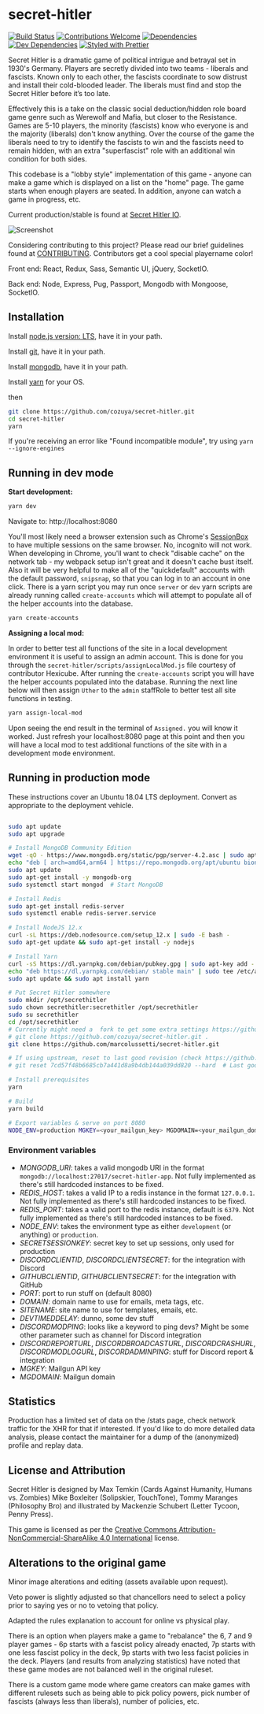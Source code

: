 # secret-hitler

[![Build Status](https://api.travis-ci.com/cozuya/secret-hitler.svg?branch=master)](https://travis-ci.com/cozuya/secret-hitler/)
[![Contributions Welcome](https://img.shields.io/badge/contributions-welcome-orange.svg?style=flat)](https://github.com/cozuya/secret-hitler/issues)
[![Dependencies](https://david-dm.org/cozuya/secret-hitler.svg)](https://david-dm.org/cozuya/secret-hitler)
[![Dev Dependencies](https://david-dm.org/cozuya/secret-hitler/dev-status.svg)](https://david-dm.org/cozuya/secret-hitler?type=dev)
[![Styled with Prettier](https://img.shields.io/badge/styled_with-prettier-ff69b4.svg)](https://github.com/prettier/prettier)

Secret Hitler is a dramatic game of political intrigue and betrayal set in 1930's Germany. Players are secretly divided into two teams - liberals and fascists.
Known only to each other, the fascists coordinate to sow distrust and install their cold-blooded leader. The liberals must find and stop the Secret Hitler before it’s too late.

Effectively this is a take on the classic social deduction/hidden role board game genre such as Werewolf and Mafia, but closer to the Resistance. Games are 5-10 players, the minority (fascists) know who everyone is and the majority (liberals) don't know anything. Over the course of the game the liberals need to try to identify the fascists to win and the fascists need to remain hidden, with an extra "superfascist" role with an additional win condition for both sides.

This codebase is a "lobby style" implementation of this game - anyone can make a game which is displayed on a list on the "home" page. The game starts when enough players are seated. In addition, anyone can watch a game in progress, etc.

Current production/stable is found at [Secret Hitler IO](https://secrethitler.io).

![Screenshot](https://cdn.discordapp.com/attachments/532418308977328139/538550232015962112/unknown.png)

Considering contributing to this project? Please read our brief guidelines found at
[CONTRIBUTING](https://github.com/cozuya/secret-hitler/blob/master/.github/CONTRIBUTING.md). Contributors get a cool special playername color!

Front end: React, Redux, Sass, Semantic UI, jQuery, SocketIO.

Back end: Node, Express, Pug, Passport, Mongodb with Mongoose, SocketIO.

## Installation

Install [node.js version: LTS](https://nodejs.org/en/), have it in your path.

Install [git](https://git-scm.com/downloads), have it in your path.

Install [mongodb](https://www.mongodb.com/download-center?ct=atlasheader#community), have it in your path.

Install [yarn](https://yarnpkg.com/en/docs/install) for your OS.

then

```bash
git clone https://github.com/cozuya/secret-hitler.git
cd secret-hitler
yarn
```

If you're receiving an error like "Found incompatible module", try using `yarn --ignore-engines`

## Running in dev mode

**Start development:**

```bash
yarn dev
```

Navigate to: http://localhost:8080

You'll most likely need a browser extension such as Chrome's [SessionBox](https://chrome.google.com/webstore/detail/sessionbox-free-multi-log/megbklhjamjbcafknkgmokldgolkdfig?hl=en) to have multiple sessions on the same browser. No, incognito will not work. When developing in Chrome, you'll want to check "disable cache" on the network tab - my webpack setup isn't great and it doesn't cache bust itself. Also it will be very helpful to make all of the "quickdefault" accounts with the default password, `snipsnap`, so that you can log in to an account in one click. There is a yarn script you may run once `server` or `dev` yarn scripts are already running called `create-accounts` which will attempt to populate all of the helper accounts into the database.

```bash
yarn create-accounts
```

**Assigning a local mod:**

In order to better test all functions of the site in a local development environment it is useful to assign an admin account.
This is done for you through the `secret-hitler/scripts/assignLocalMod.js` file courtesy of contributor Hexicube.
After running the `create-accounts` script you will have the helper accounts populated into the database.
Running the next line below will then assign `Uther` to the `admin` staffRole to better test all site functions in testing.

```bash
yarn assign-local-mod
```

Upon seeing the end result in the terminal of `Assigned.` you will know it worked. Just refresh your localhost:8080 page at this point and then you will have a local mod to test additional functions of the site with in a development mode environment.

## Running in production mode

These instructions cover an Ubuntu 18.04 LTS deployment. Convert as appropriate to the deployment vehicle.

```bash

sudo apt update
sudo apt upgrade

# Install MongoDB Community Edition
wget -qO - https://www.mongodb.org/static/pgp/server-4.2.asc | sudo apt-key add -
echo "deb [ arch=amd64,arm64 ] https://repo.mongodb.org/apt/ubuntu bionic/mongodb-org/4.2 multiverse" | sudo tee /etc/apt/sources.list.d/mongodb-org-4.2.list
sudo apt update
sudo apt-get install -y mongodb-org
sudo systemctl start mongod  # Start MongoDB

# Install Redis
sudo apt-get install redis-server
sudo systemctl enable redis-server.service

# Install NodeJS 12.x
curl -sL https://deb.nodesource.com/setup_12.x | sudo -E bash -
sudo apt-get update && sudo apt-get install -y nodejs

# Install Yarn
curl -sS https://dl.yarnpkg.com/debian/pubkey.gpg | sudo apt-key add -
echo "deb https://dl.yarnpkg.com/debian/ stable main" | sudo tee /etc/apt/sources.list.d/yarn.list
sudo apt update && sudo apt install yarn

# Put Secret Hitler somewhere
sudo mkdir /opt/secrethitler
sudo chown secrethitler:secrethitler /opt/secrethitler
sudo su secrethitler
cd /opt/secrethitler
# Currently might need a  fork to get some extra settings https://github.com/marcolussetti/secret-hitler.git
# git clone https://github.com/cozuya/secret-hitler.git .
git clone https://github.com/marcolussetti/secret-hitler.git

# If using upstream, reset to last good revision (check https://github.com/cozuya/secret-hitler/commits/master)
# git reset 7cd57f48b6685cb7a441d8a9b4db144a039dd820 --hard  # Last good revision as of 2020-03-21

# Install prerequisites
yarn

# Build
yarn build

# Export variables & serve on port 8080
NODE_ENV=production MGKEY=<your_mailgun_key> MGDOMAIN=<your_mailgun_domain> DOMAIN=<your_domain> SITENAME=<your_site_name> node bin/dev.js
```

### Environment variables

- *MONGODB_URI*: takes a valid mongodb URI in the format `mongodb://localhost:27017/secret-hitler-app`. Not fully implemented as there's still hardcoded instances to be fixed.
- *REDIS_HOST*: takes a valid IP to a redis instance in the format `127.0.0.1`. Not fully implemented as there's still hardcoded instances to be fixed.
- *REDIS_PORT*: takes a valid port to the redis instance, default is `6379`. Not fully implemented as there's still hardcoded instances to be fixed.
- *NODE_ENV*: takes the environment type as either `development`  (or anything) or `production`.
- *SECRETSESSIONKEY*: secret key to set up sessions, only used for production
- *DISCORDCLIENTID*, *DISCORDCLIENTSECRET*: for the integration with Discord
- *GITHUBCLIENTID*, *GITHUBCLIENTSECRET*: for the integration with GitHub
- *PORT*: port to run stuff on (default 8080)
- *DOMAIN*: domain name to use for emails, meta tags, etc.
- *SITENAME*: site name to use for templates, emails, etc.
- *DEVTIMEDDELAY*: dunno, some dev stuff
- *DISCORDMODPING*: looks like a keyword to ping devs? Might be some other parameter such as channel for Discord integration
- *DISCORDREPORTURL*, *DISCORDBROADCASTURL*, *DISCORDCRASHURL*, *DISCORDMODLOGURL*, *DISCORDADMINPING*: stuff for Discord report & integration
- *MGKEY*: Mailgun API key
- *MGDOMAIN*: Mailgun domain

## Statistics

Production has a limited set of data on the /stats page, check network traffic for the XHR for that if interested. If you'd like to do more detailed data analysis, please contact the maintainer for a dump of the (anonymized) profile and replay data.

## License and Attribution

Secret Hitler is designed by Max Temkin (Cards Against Humanity, Humans vs. Zombies) Mike Boxleiter (Solipskier, TouchTone), Tommy Maranges (Philosophy Bro) and illustrated by Mackenzie Schubert (Letter Tycoon, Penny Press).

This game is licensed as per the [Creative Commons Attribution-NonCommercial-ShareAlike 4.0 International](https://creativecommons.org/licenses/by-nc-sa/4.0/)
license.

## Alterations to the original game

Minor image alterations and editing (assets available upon request).

Veto power is slightly adjusted so that chancellors need to select a policy prior to saying yes or no to vetoing that policy.

Adapted the rules explanation to account for online vs physical play.

There is an option when players make a game to "rebalance" the 6, 7 and 9 player games - 6p starts with a fascist policy already enacted, 7p starts with one less fascist policy in the deck, 9p starts with two less facist policies in the deck. Players (and results from analyzing statistics) have noted that these game modes are not balanced well in the original ruleset.

There is a custom game mode where game creators can make games with different rulesets such as being able to pick policy powers, pick number of fascists (always less than liberals), number of policies, etc.
